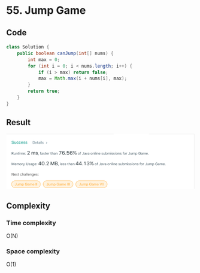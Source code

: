 # 55. Jump Game
## Code
```java
class Solution {
    public boolean canJump(int[] nums) {
        int max = 0;
        for (int i = 0; i < nums.length; i++) {
            if (i > max) return false;
            max = Math.max(i + nums[i], max);
        }
        return true;
    }
}
```
## Result
![img.png](img.png)

## Complexity
### Time complexity
O(N)
### Space complexity
O(1)
